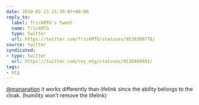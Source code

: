 ```yaml
---
date: 2010-02-23 15:39:07+00:00
reply_to:
  label: TrickMTG's tweet
  name: TrickMTG
  type: twitter
  url: https://twitter.com/TrickMTG/statuses/9530308778/
source: twitter
syndicated:
- type: twitter
  url: https://twitter.com/roy_mtg/statuses/9530409991/
tags:
- mtg
---
```


[@mananation](https://twitter.com/mananation/) it works differently than lifelink since the ability belongs to the cloak. (humility won't remove the lifelink)